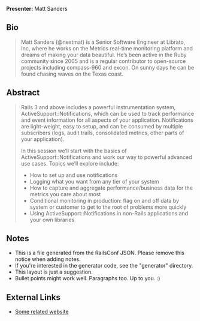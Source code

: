 **Presenter:** Matt Sanders

## Bio

> Matt Sanders (@nextmat) is a Senior Software Engineer at Librato, Inc, where he works on the Metrics real-time monitoring platform and dreams of making your data beautiful. He’s been active in the Ruby community since 2005 and is a regular contributor to open-source projects including compass-960 and excon. On sunny days he can be found chasing waves on the Texas coast.

## Abstract

> Rails 3 and above includes a powerful instrumentation system, ActiveSupport::Notifications, which can be used to track performance and event information for all aspects of your application. Notifications are light-weight, easy to setup, and can be consumed by multiple subscribers (logs, audit trails, consolidated metrics, other parts of your application).
>
> In this session we’ll start with the basics of ActiveSupport::Notifications and work our way to powerful advanced use cases. Topics we’ll explore include:
>
>  - How to set up and use notifications
>  - Logging what you want from any tier of your system
>  - How to capture and aggregate performance/business data for the metrics you care about most
>  - Conditional monitoring in production: flag on and off data by system or customer to get to the root of problems more quickly
>  - Using ActiveSupport::Notifications in non-Rails applications and your own libraries

## Notes

* This is a file generated from the RailsConf JSON.  Please remove this notice when adding notes.
* If you're interested in the generator code, see the "generator" directory.
* This layout is just a suggestion.
* Bullet points might work well.  Paragraphs too.  Up to you.  :)

## External Links

* [Some related website](http://www.example.com/)
